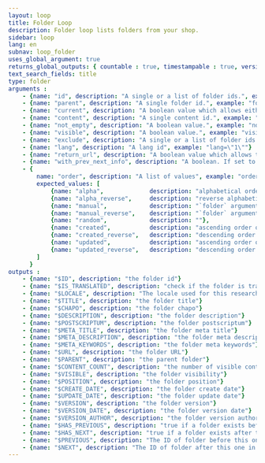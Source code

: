 ```yaml
---
layout: loop
title: Folder Loop
description: Folder loop lists folders from your shop.
sidebar: loop
lang: en
subnav: loop_folder
uses_global_argument: true
returns_global_outputs: { countable : true, timestampable : true, versionable : true }
text_search_fields: title
type: folder
arguments :
    - {name: "id", description: "A single or a list of folder ids.", example: "id=\"2\", id=\"1,4,7\""}
    - {name: "parent", description: "A single folder id.", example: "folder=\"3\""}
    - {name: "current", description: "A boolean value which allows either to exclude current folder from results either to match only this folder", example: "current=\"yes\""}
    - {name: "content", description: "A single content id.", example: "content=\"3\""}
    - {name: "not_empty", description: "A boolean value.", example: "not_empty=\"yes\"", default: "no"}
    - {name: "visible", description: "A boolean value.", example: "visible=\"no\"", default: "yes"}
    - {name: "exclude", description: "A single or a list of folder ids.", example: "exclude=\"2\", exclude=\"1,4,7\""}
    - {name: "lang", description: "A lang id", example: "lang=\"1\""}
    - {name: "return_url", description: "A boolean value which allows the urls generation.", example: "return_url=\"no\"", default: "yes", from_version: "2.3"}
    - {name: "with_prev_next_info", description: "A boolean. If set to true, $PREVIOUS and $NEXT output arguments are available.", example: "with_prev_next_info=\"yes\"", default: "false", from_version: "2.3"}
    - {
        name: "order", description: "A list of values", example: "order=\"random\"", default: "manual",
        expected_values: [
            {name: "alpha",             description: "alphabetical order on title"},
            {name: "alpha_reverse",     description: "reverse alphabetical order on title"},
            {name: "manual",            description: "`folder` argument must be set"},
            {name: "manual_reverse",    description: "`folder` argument must be set"},
            {name: "random",            description: ""},
            {name: "created",           description: "ascending order on date of content creation"},
            {name: "created_reverse",   description: "descending order on date of content creation"},
            {name: "updated",           description: "ascending order on date of content update"},
            {name: "updated_reverse",   description: "descending order on date of content update"}
        ]
      }
outputs :
    - {name: "$ID", description: "the folder id"}
    - {name: "$IS_TRANSLATED", description: "check if the folder is translated"}
    - {name: "$LOCALE", description: "The locale used for this research"}
    - {name: "$TITLE", description: "the folder title"}
    - {name: "$CHAPO", description: "the folder chapo"}
    - {name: "$DESCRIPTION", description: "the folder description"}
    - {name: "$POSTSCRIPTUM", description: "the folder postscriptum"}
    - {name: "$META_TITLE", description: "the folder meta title"}
    - {name: "$META_DESCRIPTION", description: "the folder meta description"}
    - {name: "$META_KEYWORDS", description: "the folder meta keywords"}
    - {name: "$URL", description: "the folder URL"}
    - {name: "$PARENT", description: "the parent folder"}
    - {name: "$CONTENT_COUNT", description: "the number of visible contents for this folder"}
    - {name: "$VISIBLE", description: "the folder visibility"}
    - {name: "$POSITION", description: "the folder position"}
    - {name: "$CREATE_DATE", description: "the folder create date"}
    - {name: "$UPDATE_DATE", description: "the folder update date"}
    - {name: "$VERSION", description: "the folder version"}
    - {name: "$VERSION_DATE", description: "the folder version date"}
    - {name: "$VERSION_AUTHOR", description: "the folder version author"}
    - {name: "$HAS_PREVIOUS", description: "true if a folder exists before this one in the current parent folder, following folders positions. Only available if <strong>with_prev_next_info</strong> parameter is set to true", from_version: "2.3"}
    - {name: "$HAS_NEXT", description: "true if a folder exists after this one in the current parent folder, following folders positions. Only available if <strong>with_prev_next_info</strong> parameter is set to true", from_version: "2.3"}
    - {name: "$PREVIOUS", description: "The ID of folder before this one in the current parent folder, following folders positions, or null if none exists. Only available if <strong>with_prev_next_info</strong> parameter is set to true", from_version: "2.3"}
    - {name: "$NEXT", description: "The ID of folder after this one in the current parent folder, following folders positions, or null if none exists. Only available if <strong>with_prev_next_info</strong> parameter is set to true", from_version: "2.3"}
---
```

